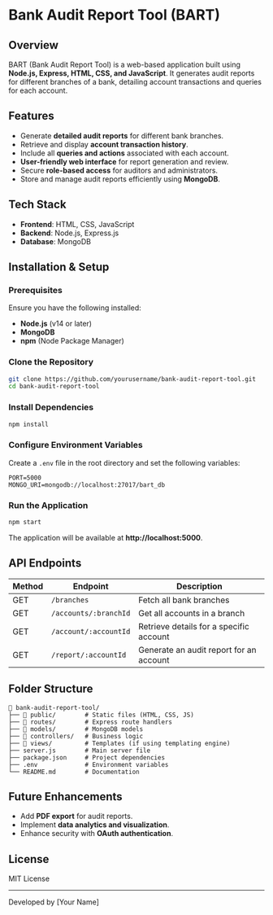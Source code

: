 # Bank Audit Report Tool (BART)

## Overview
BART (Bank Audit Report Tool) is a web-based application built using **Node.js, Express, HTML, CSS, and JavaScript**. It generates audit reports for different branches of a bank, detailing account transactions and queries for each account.

## Features
- Generate **detailed audit reports** for different bank branches.
- Retrieve and display **account transaction history**.
- Include all **queries and actions** associated with each account.
- **User-friendly web interface** for report generation and review.
- Secure **role-based access** for auditors and administrators.
- Store and manage audit reports efficiently using **MongoDB**.

## Tech Stack
- **Frontend**: HTML, CSS, JavaScript
- **Backend**: Node.js, Express.js
- **Database**: MongoDB

## Installation & Setup

### Prerequisites
Ensure you have the following installed:
- **Node.js** (v14 or later)
- **MongoDB**
- **npm** (Node Package Manager)

### Clone the Repository
```sh
git clone https://github.com/yourusername/bank-audit-report-tool.git
cd bank-audit-report-tool
```

### Install Dependencies
```sh
npm install
```

### Configure Environment Variables
Create a `.env` file in the root directory and set the following variables:
```
PORT=5000
MONGO_URI=mongodb://localhost:27017/bart_db
```

### Run the Application
```sh
npm start
```
The application will be available at **http://localhost:5000**.

## API Endpoints
| Method | Endpoint | Description |
|--------|------------|-------------|
| GET | `/branches` | Fetch all bank branches |
| GET | `/accounts/:branchId` | Get all accounts in a branch |
| GET | `/account/:accountId` | Retrieve details for a specific account |
| GET | `/report/:accountId` | Generate an audit report for an account |

## Folder Structure
```
📂 bank-audit-report-tool/
├── 📂 public/        # Static files (HTML, CSS, JS)
├── 📂 routes/        # Express route handlers
├── 📂 models/        # MongoDB models
├── 📂 controllers/   # Business logic
├── 📂 views/         # Templates (if using templating engine)
├── server.js        # Main server file
├── package.json     # Project dependencies
├── .env             # Environment variables
└── README.md        # Documentation
```

## Future Enhancements
- Add **PDF export** for audit reports.
- Implement **data analytics and visualization**.
- Enhance security with **OAuth authentication**.

## License
MIT License

---
Developed by [Your Name]

